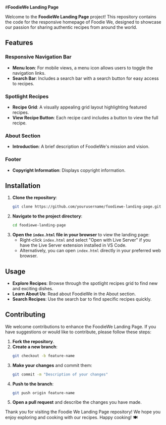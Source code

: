 #**FoodieWe Landing Page**

Welcome to the **FoodieWe Landing Page** project! This repository contains the code for the responsive homepage of Foodie We, designed to showcase our passion for sharing authentic recipes from around the world.

## Features

### Responsive Navigation Bar
- **Menu Icon**: For mobile views, a menu icon allows users to toggle the navigation links.
- **Search Bar**: Includes a search bar with a search button for easy access to recipes.

### Spotlight Recipes
- **Recipe Grid**: A visually appealing grid layout highlighting featured recipes.
- **View Recipe Button**: Each recipe card includes a button to view the full recipe.

### About Section
- **Introduction**: A brief description of FoodieWe's mission and vision.

### Footer
- **Copyright Information**: Displays copyright information.

## Installation

1. **Clone the repository**:
   ```bash
   git clone https://github.com/yourusername/foodiewe-landing-page.git
   ```
2. **Navigate to the project directory**:
   ```bash
   cd foodiewe-landing-page
   ```
3. **Open the `index.html` file in your browser** to view the landing page:
   - Right-click `index.html` and select "Open with Live Server" if you have the Live Server extension installed in VS Code.
   - Alternatively, you can open `index.html` directly in your preferred web browser.

## Usage

- **Explore Recipes**: Browse through the spotlight recipes grid to find new and exciting dishes.
- **Learn About Us**: Read about FoodieWe in the About section.
- **Search Recipes**: Use the search bar to find specific recipes quickly.

## Contributing

We welcome contributions to enhance the FoodieWe Landing Page. If you have suggestions or would like to contribute, please follow these steps:

1. **Fork the repository**.
2. **Create a new branch**:
   ```bash
   git checkout -b feature-name
   ```
3. **Make your changes** and commit them:
   ```bash
   git commit -m "Description of your changes"
   ```
4. **Push to the branch**:
   ```bash
   git push origin feature-name
   ```
5. **Open a pull request** and describe the changes you have made.



Thank you for visiting the Foodie We Landing Page repository! We hope you enjoy exploring and cooking with our recipes. Happy cooking! 🍽️
